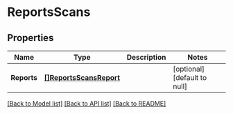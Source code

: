 # ReportsScans

## Properties
Name | Type | Description | Notes
------------ | ------------- | ------------- | -------------
**Reports** | [**[]ReportsScansReport**](ReportsScansReport.md) |  | [optional] [default to null]

[[Back to Model list]](../README.md#documentation-for-models) [[Back to API list]](../README.md#documentation-for-api-endpoints) [[Back to README]](../README.md)


